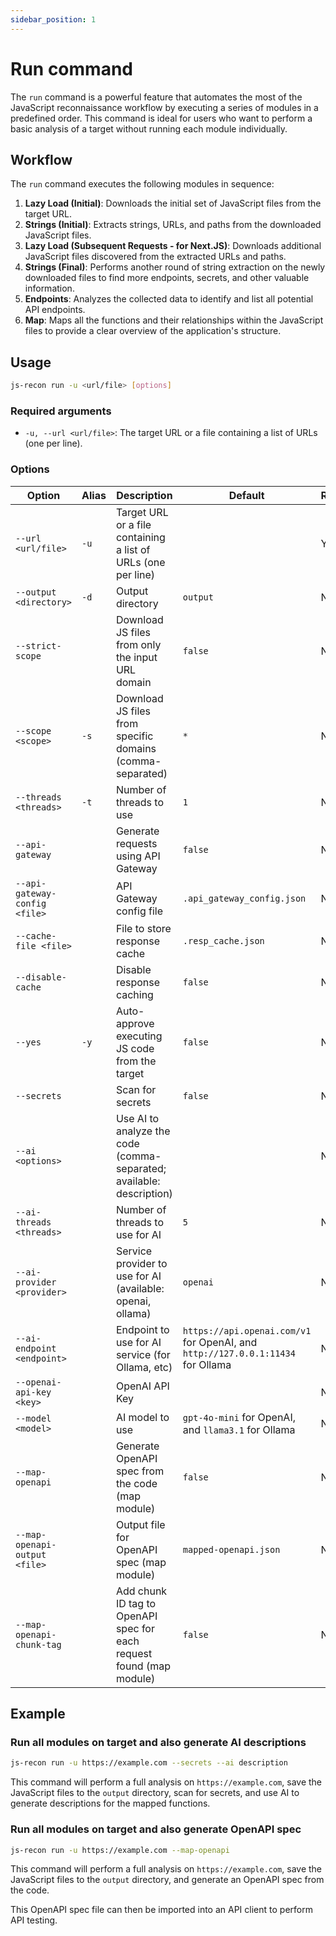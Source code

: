 ```yaml
---
sidebar_position: 1
---
```


# Run command

The `run` command is a powerful feature that automates the most of the JavaScript reconnaissance workflow by executing a series of modules in a predefined order. This command is ideal for users who want to perform a basic analysis of a target without running each module individually.

## Workflow

The `run` command executes the following modules in sequence:

1.  **Lazy Load (Initial)**: Downloads the initial set of JavaScript files from the target URL.
2.  **Strings (Initial)**: Extracts strings, URLs, and paths from the downloaded JavaScript files.
3.  **Lazy Load (Subsequent Requests - for Next.JS)**: Downloads additional JavaScript files discovered from the extracted URLs and paths.
4.  **Strings (Final)**: Performs another round of string extraction on the newly downloaded files to find more endpoints, secrets, and other valuable information.
5.  **Endpoints**: Analyzes the collected data to identify and list all potential API endpoints.
6.  **Map**: Maps all the functions and their relationships within the JavaScript files to provide a clear overview of the application's structure.

## Usage

```bash
js-recon run -u <url/file> [options]
```

### Required arguments

- `-u, --url <url/file>`: The target URL or a file containing a list of URLs (one per line).

### Options

| Option                        | Alias | Description                                                          | Default                                                                         | Required |
| ----------------------------- | ----- | -------------------------------------------------------------------- | ------------------------------------------------------------------------------- | -------- |
| `--url <url/file>`            | `-u`  | Target URL or a file containing a list of URLs (one per line)        |                                                                                 | Yes      |
| `--output <directory>`        | `-d`  | Output directory                                                     | `output`                                                                        | No       |
| `--strict-scope`              |       | Download JS files from only the input URL domain                     | `false`                                                                         | No       |
| `--scope <scope>`             | `-s`  | Download JS files from specific domains (comma-separated)            | `*`                                                                             | No       |
| `--threads <threads>`         | `-t`  | Number of threads to use                                             | `1`                                                                             | No       |
| `--api-gateway`               |       | Generate requests using API Gateway                                  | `false`                                                                         | No       |
| `--api-gateway-config <file>` |       | API Gateway config file                                              | `.api_gateway_config.json`                                                      | No       |
| `--cache-file <file>`         |       | File to store response cache                                         | `.resp_cache.json`                                                              | No       |
| `--disable-cache`             |       | Disable response caching                                             | `false`                                                                         | No       |
| `--yes`                       | `-y`  | Auto-approve executing JS code from the target                       | `false`                                                                         | No       |
| `--secrets`                   |       | Scan for secrets                                                     | `false`                                                                         | No       |
| `--ai <options>`              |       | Use AI to analyze the code (comma-separated; available: description) |                                                                                 | No       |
| `--ai-threads <threads>`      |       | Number of threads to use for AI                                      | `5`                                                                             | No       |
| `--ai-provider <provider>`    |       | Service provider to use for AI (available: openai, ollama)           | `openai`                                                                        | No       |
| `--ai-endpoint <endpoint>`    |       | Endpoint to use for AI service (for Ollama, etc)                     | `https://api.openai.com/v1` for OpenAI, and `http://127.0.0.1:11434` for Ollama | No       |
| `--openai-api-key <key>`      |       | OpenAI API Key                                                       |                                                                                 | No       |
| `--model <model>`             |       | AI model to use                                                      | `gpt-4o-mini` for OpenAI, and `llama3.1` for Ollama                             | No       |
| `--map-openapi`               |       | Generate OpenAPI spec from the code (map module)                     | `false`                                                                         | No       |
| `--map-openapi-output <file>` |       | Output file for OpenAPI spec (map module)                            | `mapped-openapi.json`                                                           | No       |
| `--map-openapi-chunk-tag`     |       | Add chunk ID tag to OpenAPI spec for each request found (map module) | `false`                                                                         | No       |

## Example

### Run all modules on target and also generate AI descriptions

```bash
js-recon run -u https://example.com --secrets --ai description
```

This command will perform a full analysis on `https://example.com`, save the JavaScript files to the `output` directory, scan for secrets, and use AI to generate descriptions for the mapped functions.

### Run all modules on target and also generate OpenAPI spec

```bash
js-recon run -u https://example.com --map-openapi
```

This command will perform a full analysis on `https://example.com`, save the JavaScript files to the `output` directory, and generate an OpenAPI spec from the code.

This OpenAPI spec file can then be imported into an API client to perform API testing.
